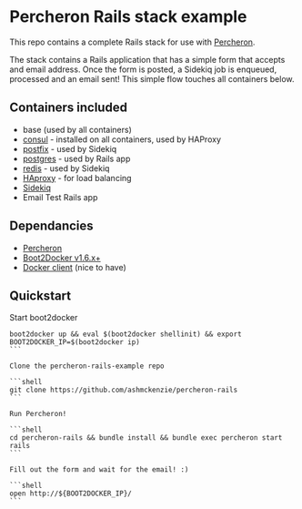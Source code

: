 # Percheron Rails stack example

This repo contains a complete Rails stack for use with [Percheron](https://github.com/ashmckenzie/percheron).  

The stack contains a Rails application that has a simple form that accepts and email address.  Once the form is posted, a Sidekiq job is enqueued, processed and an email sent!  This simple flow touches all containers below.

## Containers included

* base (used by all containers)
* [consul](http://consul.io) - installed on all containers, used by HAProxy
* [postfix](http://www.postfix.org/) - used by Sidekiq
* [postgres](http://www.postgresql.org/) - used by Rails app
* [redis](http://redis.io) - used by Sidekiq
* [HAproxy](http://www.haproxy.org/) - for load balancing
* [Sidekiq](https://github.com/mperham/sidekiq)
* Email Test Rails app

## Dependancies

* [Percheron](https://github.com/ashmckenzie/percheron)
* [Boot2Docker v1.6.x+](https://docs.docker.com/installation)
* [Docker client](https://docs.docker.com/installation) (nice to have)

## Quickstart

Start boot2docker

````shell
boot2docker up && eval $(boot2docker shellinit) && export BOOT2DOCKER_IP=$(boot2docker ip)
```

Clone the percheron-rails-example repo

```shell
git clone https://github.com/ashmckenzie/percheron-rails
```

Run Percheron!

```shell
cd percheron-rails && bundle install && bundle exec percheron start rails
```

Fill out the form and wait for the email! :)

```shell
open http://${BOOT2DOCKER_IP}/
```
